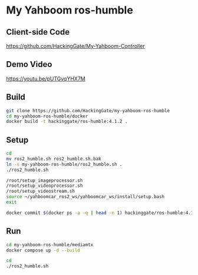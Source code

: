 # My Yahboom ros-humble

## Client-side Code

https://github.com/HackingGate/My-Yahboom-Controller

## Demo Video

https://youtu.be/pUTGvqYHX7M

## Build

```sh
git clone https://github.com/HackingGate/my-yahboom-ros-humble
cd my-yahboom-ros-humble/docker
docker build -t hackinggate/ros-humble:4.1.2 .
```

## Setup

```sh
cd
mv ros2_humble.sh ros2_humble.sh.bak
ln -s my-yahboom-ros-humble/ros2_humble.sh .
./ros2_humble.sh

/root/setup_imageprocessor.sh
/root/setup_videoprocessor.sh
/root/setup_videostream.sh
source ~/yahboomcar_ros2_ws/yahboomcar_ws/install/setup.bash
exit

docker commit $(docker ps -a -q | head -n 1) hackinggate/ros-humble:4.1.2
```

## Run

```sh
cd my-yahboom-ros-humble/mediamtx
docker compose up -d --build

cd
./ros2_humble.sh
```
